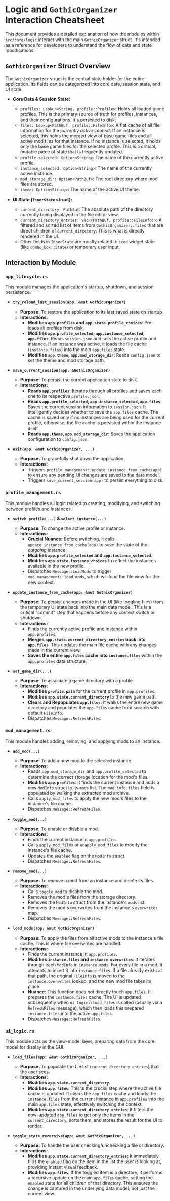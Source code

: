 # Logic and `GothicOrganizer` Interaction Cheatsheet

This document provides a detailed explanation of how the modules within `src/core/logic` interact with the main `GothicOrganizer` struct. It's intended as a reference for developers to understand the flow of data and state modifications.

## `GothicOrganizer` Struct Overview

The `GothicOrganizer` struct is the central state holder for the entire application. Its fields can be categorized into core data, session state, and UI state.

-   **Core Data & Session State:**
    -   `profiles: Lookup<String, profile::Profile>`: Holds all loaded game profiles. This is the primary source of truth for profiles, instances, and their configurations. It's persisted to disk.
    -   `files: Lookup<PathBuf, profile::FileInfo>`: A flat cache of all file information for the *currently active context*. If an instance is selected, this holds the merged view of base game files and all active mod files for that instance. If no instance is selected, it holds only the base game files for the selected profile. This is a critical, mutable piece of state that is frequently updated.
    -   `profile_selected: Option<String>`: The name of the currently active profile.
    -   `instance_selected: Option<String>`: The name of the currently active instance.
    -   `mod_storage_dir: Option<PathBuf>`: The root directory where mod files are stored.
    -   `theme: Option<String>`: The name of the active UI theme.

-   **UI State (`InnerState` struct):**
    -   `current_directory: PathBuf`: The absolute path of the directory currently being displayed in the file editor view.
    -   `current_directory_entries: Vec<(PathBuf, profile::FileInfo)>`: A filtered and sorted list of items from `GothicOrganizer::files` that are direct children of `current_directory`. This is what is directly rendered in the UI.
    -   Other fields in `InnerState` are mostly related to `iced` widget state (like `combo_box::State`) or temporary user input.

## Interaction by Module

### `app_lifecycle.rs`

This module manages the application's startup, shutdown, and session persistence.

-   **`try_reload_last_session(app: &mut GothicOrganizer)`**
    -   **Purpose:** To restore the application to its last saved state on startup.
    -   **Interactions:**
        -   **Modifies `app.profiles` and `app.state.profile_choices`**: Pre-loads all profiles from disk.
        -   **Modifies `app.profile_selected`, `app.instance_selected`, `app.files`**: Reads `session.json` and sets the active profile and instance. If an instance was active, it loads the file cache (`instance.files`) into the main `app.files` state.
        -   **Modifies `app.theme`, `app.mod_storage_dir`**: Reads `config.json` to set the theme and mod storage path.

-   **`save_current_session(app: &GothicOrganizer)`**
    -   **Purpose:** To persist the current application state to disk.
    -   **Interactions:**
        -   **Reads `app.profiles`**: Iterates through all profiles and saves each one to its respective `profile.json`.
        -   **Reads `app.profile_selected`, `app.instance_selected`, `app.files`**: Saves the current session information to `session.json`. It intelligently decides whether to save the `app.files` cache. The cache is saved only if no instances are being used for the current profile, otherwise, the file cache is persisted within the instance itself.
        -   **Reads `app.theme`, `app.mod_storage_dir`**: Saves the application configuration to `config.json`.

-   **`exit(app: &mut GothicOrganizer, ...)`**
    -   **Purpose:** To gracefully shut down the application.
    -   **Interactions:**
        -   Triggers `profile_management::update_instance_from_cache(app)` to ensure any pending UI changes are saved to the data model.
        -   Triggers `save_current_session(app)` to persist everything to disk.

### `profile_management.rs`

This module handles all logic related to creating, modifying, and switching between profiles and instances.

-   **`switch_profile(...)` & `select_instance(...)`**
    -   **Purpose:** To change the active profile or instance.
    -   **Interactions:**
        -   **Crucial Nuance:** Before switching, it calls `update_instance_from_cache(app)` to save the state of the *outgoing* instance.
        -   **Modifies `app.profile_selected` and `app.instance_selected`**.
        -   **Modifies `app.state.instance_choices`** to reflect the instances available in the new profile.
        -   Dispatches `Message::LoadMods` to trigger `mod_management::load_mods`, which will load the file view for the new context.

-   **`update_instance_from_cache(app: &mut GothicOrganizer)`**
    -   **Purpose:** To persist changes made in the UI (like toggling files) from the temporary UI state back into the main data model. This is a critical "commit" step that happens before any context switch or shutdown.
    -   **Interactions:**
        -   Finds the currently active profile and instance within `app.profiles`.
        -   **Merges `app.state.current_directory_entries` back into `app.files`**. This updates the main file cache with any changes made in the current view.
        -   **Saves the entire `app.files` cache into `instance.files`** within the `app.profiles` data structure.

-   **`set_game_dir(...)`**
    -   **Purpose:** To associate a game directory with a profile.
    -   **Interactions:**
        -   **Modifies `profile.path`** for the current profile in `app.profiles`.
        -   **Modifies `app.state.current_directory`** to the new game path.
        -   **Clears and Repopulates `app.files`**: It walks the entire new game directory and populates the `app.files` cache from scratch with default `FileInfo`.
        -   Dispatches `Message::RefreshFiles`.

### `mod_management.rs`

This module handles adding, removing, and applying mods to an instance.

-   **`add_mod(...)`**
    -   **Purpose:** To add a new mod to the selected instance.
    -   **Interactions:**
        -   Reads `app.mod_storage_dir` and `app.profile_selected` to determine the correct storage location for the mod's files.
        -   **Modifies `app.profiles`**: It finds the current instance and adds a new `ModInfo` struct to its `mods` list. The `mod_info.files` field is populated by walking the extracted mod archive.
        -   Calls `apply_mod_files` to apply the new mod's files to the instance's file cache.
        -   Dispatches `Message::RefreshFiles`.

-   **`toggle_mod(...)`**
    -   **Purpose:** To enable or disable a mod.
    -   **Interactions:**
        -   Finds the current instance in `app.profiles`.
        -   Calls `apply_mod_files` or `unapply_mod_files` to modify the instance's file cache.
        -   Updates the `enabled` flag on the `ModInfo` struct.
        -   Dispatches `Message::RefreshFiles`.

-   **`remove_mod(...)`**
    -   **Purpose:** To remove a mod from an instance and delete its files.
    -   **Interactions:**
        -   Calls `toggle_mod` to disable the mod.
        -   Removes the mod's files from the storage directory.
        -   Removes the `ModInfo` struct from the instance's `mods` list.
        -   Removes the mod's overwrites from the instance's `overwrites` map.
        -   Dispatches `Message::RefreshFiles`.

-   **`load_mods(app: &mut GothicOrganizer)`**
    -   **Purpose:** To apply the files from all active mods to the instance's file cache. This is where file overwrites are handled.
    -   **Interactions:**
        -   Finds the current instance in `app.profiles`.
        -   **Modifies `instance.files` and `instance.overwrites`**: It iterates through each `ModInfo` in `instance.mods`. For every file in a mod, it attempts to insert it into `instance.files`. If a file already exists at that path, the original `FileInfo` is moved to the `instance.overwrites` lookup, and the new mod file takes its place.
        -   **Nuance:** This function does *not* directly touch `app.files`. It prepares the `instance.files` cache. The UI is updated subsequently when `ui_logic::load_files` is called (usually via a `RefreshFiles` message), which then loads this prepared `instance.files` into the active `app.files`.
        -   Dispatches `Message::RefreshFiles`.

### `ui_logic.rs`

This module acts as the view-model layer, preparing data from the core model for display in the GUI.

-   **`load_files(app: &mut GothicOrganizer, ...)`**
    -   **Purpose:** To populate the file list (`current_directory_entries`) that the user sees.
    -   **Interactions:**
        -   **Modifies `app.state.current_directory`**.
        -   **Modifies `app.files`**: This is the crucial step where the active file cache is updated. It clears the `app.files` cache and loads the `instance.files` from the current instance in `app.profiles` into the main `app.files` state, effectively switching the context.
        -   **Modifies `app.state.current_directory_entries`**: It filters the now-updated `app.files` to get only the items in the `current_directory`, sorts them, and stores the result for the UI to render.

-   **`toggle_state_recursive(app: &mut GothicOrganizer, ...)`**
    -   **Purpose:** To handle the user checking/unchecking a file or directory.
    -   **Interactions:**
        -   **Modifies `app.state.current_directory_entries`**: It immediately flips the `enabled` flag on the item in the list the user is looking at, providing instant visual feedback.
        -   **Modifies `app.files`**: If the toggled item is a directory, it performs a recursive update on the main `app.files` cache, setting the `enabled` state for all children of that directory. This ensures the change is captured in the underlying data model, not just the current view.
